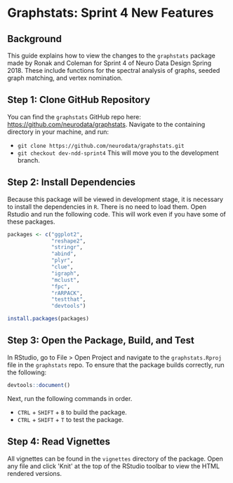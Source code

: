 # Graphstats: Sprint 4 New Features

## Background

This guide explains how to view the changes to the `graphstats` package made by Ronak and Coleman for Sprint 4 of Neuro Data Design Spring 2018. These include functions for the spectral analysis of graphs, seeded graph matching, and vertex nomination.

## Step 1: Clone GitHub Repository

You can find the `graphstats` GitHub repo here: https://github.com/neurodata/graphstats. Navigate to the containing directory in your machine, and run:
- `git clone https://github.com/neurodata/graphstats.git`
- `git checkout dev-ndd-sprint4`
This will move you to the development branch.

## Step 2: Install Dependencies

Because this package will be viewed in development stage, it is necessary to install the dependencies in `R`. There is no need to load them. Open Rstudio and run the following code. This will work even if you have some of these packages.

```r
packages <- c("ggplot2",
              "reshape2",
              "stringr",
              "abind",
              "plyr",
              "clue",
              "igraph",
              "mclust",
              "fpc",
              "rARPACK",
              "testthat",
              "devtools")

install.packages(packages)
```

## Step 3: Open the Package, Build, and Test

In RStudio, go to File > Open Project and navigate to the `graphstats.Rproj` file in the `graphstats` repo. To ensure that the package builds correctly, run the following:

```r
devtools::document()
```
Next, run the following commands in order.
- `CTRL` + `SHIFT` + `B` to build the package.
- `CTRL` + `SHIFT` + `T` to test the package.

## Step 4: Read Vignettes

All vignettes can be found in the `vignettes` directory of the package. Open any file and click 'Knit' at the top of the RStudio toolbar to view the HTML rendered versions.
